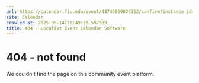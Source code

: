 ```yaml
---
url: https://calendar.fiu.edu/event/48746069824352/confirm?instance_id=48746069832549&return=https%3A%2F%2Fcalendar.fiu.edu%2Fcalendar%3Fevent_types%255B%255D%3D121722
site: Calendar
crawled_at: 2025-05-14T18:49:30.597309
title: 404 - Localist Event Calendar Software
---
```


# 404 - not found
We couldn't find the page on this community event platform.
